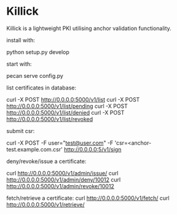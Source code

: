 Killick
=======

Killick is a lightweight PKI utilising anchor validation functionality.

install with:

  python setup.py develop

start with:

  pecan serve config.py


list certificates in database:

  curl -X POST http://0.0.0.0:5000/v1/list
  curl -X POST http://0.0.0.0:5000/v1/list/pending
  curl -X POST http://0.0.0.0:5000/v1/list/denied
  curl -X POST http://0.0.0.0:5000/v1/list/revoked


submit csr:

  curl -X POST -F user="test@user.com" -F 'csr=<anchor-test.example.com.csr' http://0.0.0.0:5/v1/sign

deny/revoke/issue a certificate:

  curl http://0.0.0.0:5000/v1/admin/issue/<cert id>
  curl http://0.0.0.0:5000/v1/admin/deny/10012
  curl http://0.0.0.0:5000/v1/admin/revoke/10012

fetch/retrieve a certificate:
  curl http://0.0.0.0:5000/v1/fetch/<cert id>
  curl http://0.0.0.0:5000/v1/retrieve/<cert id>
